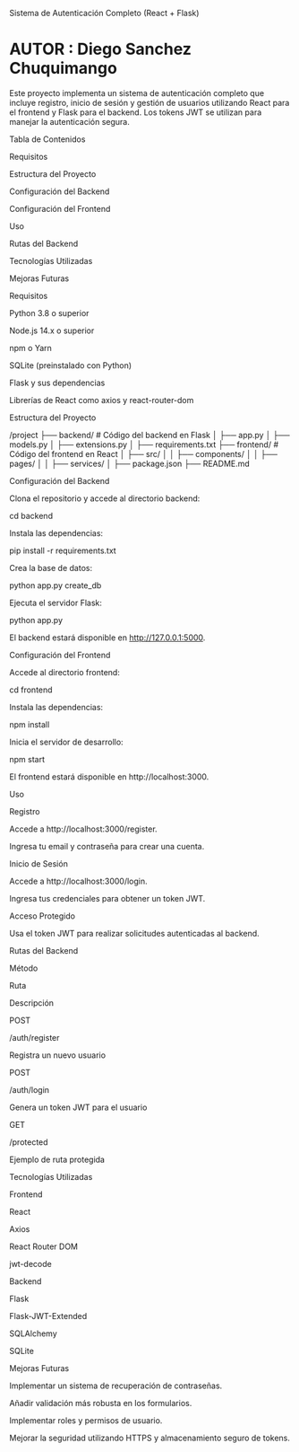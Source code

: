 Sistema de Autenticación Completo (React + Flask)

# AUTOR : Diego Sanchez Chuquimango

Este proyecto implementa un sistema de autenticación completo que incluye registro, inicio de sesión y gestión de usuarios utilizando React para el frontend y Flask para el backend. Los tokens JWT se utilizan para manejar la autenticación segura.

Tabla de Contenidos

Requisitos

Estructura del Proyecto

Configuración del Backend

Configuración del Frontend

Uso

Rutas del Backend

Tecnologías Utilizadas

Mejoras Futuras

Requisitos

Python 3.8 o superior

Node.js 14.x o superior

npm o Yarn

SQLite (preinstalado con Python)

Flask y sus dependencias

Librerías de React como axios y react-router-dom

Estructura del Proyecto

/project
├── backend/                  # Código del backend en Flask
│   ├── app.py
│   ├── models.py
│   ├── extensions.py
│   ├── requirements.txt
├── frontend/                 # Código del frontend en React
│   ├── src/
│   │   ├── components/
│   │   ├── pages/
│   │   ├── services/
│   ├── package.json
├── README.md

Configuración del Backend

Clona el repositorio y accede al directorio backend:

cd backend

Instala las dependencias:

pip install -r requirements.txt

Crea la base de datos:

python app.py create_db

Ejecuta el servidor Flask:

python app.py

El backend estará disponible en http://127.0.0.1:5000.

Configuración del Frontend

Accede al directorio frontend:

cd frontend

Instala las dependencias:

npm install

Inicia el servidor de desarrollo:

npm start

El frontend estará disponible en http://localhost:3000.

Uso

Registro

Accede a http://localhost:3000/register.

Ingresa tu email y contraseña para crear una cuenta.

Inicio de Sesión

Accede a http://localhost:3000/login.

Ingresa tus credenciales para obtener un token JWT.

Acceso Protegido

Usa el token JWT para realizar solicitudes autenticadas al backend.

Rutas del Backend

Método

Ruta

Descripción

POST

/auth/register

Registra un nuevo usuario

POST

/auth/login

Genera un token JWT para el usuario

GET

/protected

Ejemplo de ruta protegida

Tecnologías Utilizadas

Frontend

React

Axios

React Router DOM

jwt-decode

Backend

Flask

Flask-JWT-Extended

SQLAlchemy

SQLite

Mejoras Futuras

Implementar un sistema de recuperación de contraseñas.

Añadir validación más robusta en los formularios.

Implementar roles y permisos de usuario.

Mejorar la seguridad utilizando HTTPS y almacenamiento seguro de tokens.

